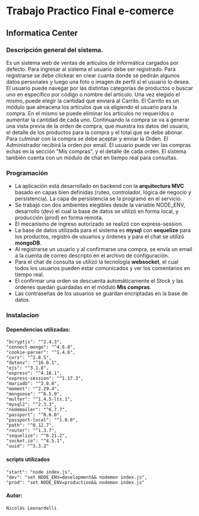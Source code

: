 # Trabajo Practico Final e-comerce
## Informatica Center
### Descripción general del sistema.
Es un sistema web de ventas de artículos de informática cargados por defecto. Para ingresar al sistema el usuario debe ser registrado. Para registrarse se debe clickear en crear cuanta donde se pedirán algunos datos personales y luego una foto o imagen de perfil si el usuario lo desea. El usuario puede navegar por las distintas categorías de productos o buscar uno en específico por código o nombre del artículo. Una vez elegido el mismo, puede elegir la cantidad que enviará al Carrito. El Carrito es un módulo que almacena los artículos que va eligiendo el usuario para la compra. En el mismo se puede eliminar los artículos no requeridos o aumentar la cantidad de cada uno. Continuando la compra se va a generar una vista previa de la orden de compra, que muestra los datos del usuario, el detalle de los productos para la compra y el total que se debe abonar. Para culminar con la compra se debe aceptar y enviar la Orden. El Administrador recibirá la orden por email. El usuario puede ver las compras echas en la sección "Mis compras", y el detalle de cada orden. El sistema también cuenta con un módulo de chat en tiempo real para consultas.

### Programación
* La aplicación está desarrollado en backend con la **arquitectura MVC** basado en capas bien definidas (ruteo, controlador, lógica de negocio y persistencia). La capa de persistencia se la programó en el servicio.
* Se trabajó con dos ambientes elegibles desde la variable NODE_ENV, desarrollo (dev) el cual la base de datos se utilizó en forma local, y producción (prod) en forma remota.
* El mecanismo de ingreso autorizado se realizó con express-session.
* La base de datos utilizada para el sistema es **mysql** con **sequelize** para los productos, registro de usuarios y órdenes y para el chat se utilizó **mongoDB**.
* Al registrarse un usuario y al confirmarse una compra, se envía un email a la cuenta de correo descripto en el archivo de configuración.
* Para el chat de consulta se utilizó la tecnología **websocket**, el cual todos los usuarios pueden estar comunicados y ver los comentarios en tiempo real.
* El confirmar una orden se descuenta automáticamente el Stock y las ordenes quedan guardadas en el módulo **Mis compras**.
* Las contraseñas de los usuarios se guardan encriptadas en la base de datos.


### Instalacíon
#### Dependencias utilizadas:
    "bcryptjs": "^2.4.3",
    "connect-mongo": "^4.6.0",
    "cookie-parser": "^1.4.6",
    "cors": "^2.8.5",
    "dotenv": "^16.0.1",
    "ejs": "^3.1.8",
    "express": "^4.18.1",
    "express-session": "^1.17.3",
    "mariadb": "^3.0.0",
    "moment": "^2.29.4",
    "mongoose": "^6.5.0",
    "multer": "^1.4.5-lts.1",
    "mysql2": "^2.3.3",
    "nodemailer": "^6.7.7",
    "passport": "^0.6.0",
    "passport-local": "^1.0.0",
    "path": "^0.12.7",
    "router": "^1.3.7",
    "sequelize": "^6.21.2",
    "socket.io": "^4.5.1",
    "uuid": "^3.3.2"

#### scripts utilizados
    "start": "node index.js",
    "dev": "set NODE_ENV=development&& nodemon index.js",
    "prod": "set NODE_ENV=production&& nodemon index.js"


#### Autor:
    Nicolás Leonardelli





